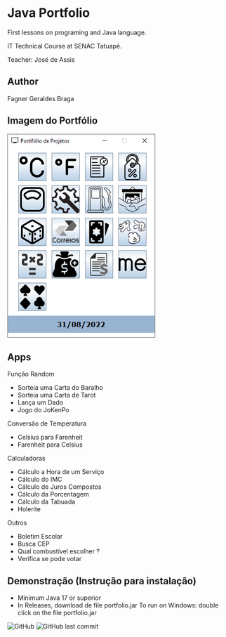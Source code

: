 # Java Portfolio
First lessons on programing and Java language.

IT Technical Course at SENAC Tatuapé.

Teacher: José de Assis

## Author
Fagner Geraldes Braga

## Imagem do Portfólio
![portfolio](https://github.com/fagnerfgb/java-portfolio/blob/master/img/portfolio.PNG)


## Apps
Função Random
* Sorteia uma Carta do Baralho
* Sorteia uma Carta de Tarot
* Lança um Dado
* Jogo do JoKenPo

Conversão de Temperatura
* Celsius para Farenheit
* Farenheit para Celsius

Calculadoras
* Cálculo a Hora de um Serviço
* Cálculo do IMC
* Cálculo de Juros Compostos
* Cálculo da Porcentagem
* Cálculo da Tabuada
* Holerite

Outros
* Boletim Escolar
* Busca CEP
* Qual combustível escolher ?
* Verifica se pode votar

## Demonstração (Instrução para instalação)
- Minimum Java 17 or superior
- In Releases, download de file portfolio.jar
To run on Windows: double click on the file portfolio.jar

![GitHub](https://img.shields.io/github/license/fagnerfgb/java-portfolio?style=for-the-badge) ![GitHub last commit](https://img.shields.io/github/last-commit/fagnerfgb/java-portfolio?style=for-the-badge)
